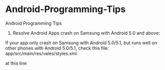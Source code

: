 # Android-Programming-Tips
Android Programming Tips

1. Resolve Android Apps crash on Samsung with Android 5.0 and above:

If your app only crash on Samsung with Android 5.0/5.1, but runs well on other phones with Android 5.0/5.1, check this file:
app/src/main/res/vales/styles.xml: 

at this line <style name="YourProjectTheme" parent="...">, check if your code is such as 

   <style name="YourProjectTheme" parent="Base.ThemeOverlay.AppCompat.Light">
Samsung phones with Android 5.0/5.1 will crash on Base.ThemeOverlay... themes.
   
To deal with this bug, use Anroid Styles theme, such as:
   <style name="YourProjectTheme" parent="Base.ThemeOverlay.AppCompat.Light">
   
The bug is very difficult to find, because Android Studio is unable to show where this happens, it will show you that 
   "android.view.InflateException: Binary XML file line #7"
or
   crash at com.android.internal.widget.ActionBarContextView
And both of them has nothing to do with the real reason. 

I use almost four days to check where the bug is in a large project. (I am alex9xu@hotmail.com)
I searched with google and bing, and found nothing useful. So, am I the first one encounter this problem?

To help others deal with such bug, I write this.

